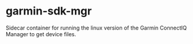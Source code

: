 # garmin-sdk-mgr
Sidecar container for running the linux version of the Garmin ConnectIQ Manager to get device files.
